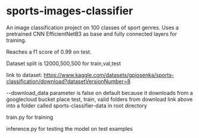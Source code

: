# sports-images-classifier
An image classification project on 100 classes of sport genres.
Uses a pretrained CNN EfficientNetB3 as base and fully connected layers for training.

Reaches a f1 score of 0.99 on test.

Dataset split is 12000,500,500 for train,val,test

link to dataset: https://www.kaggle.com/datasets/gpiosenka/sports-classification/download?datasetVersionNumber=8

--download_data parameter is false on default because it downloads from a googlecloud bucket
place test, train, valid folders from download link above into a folder called sports-classifier-data in root directory

train.py for training

inference.py for testing the model on test examples

